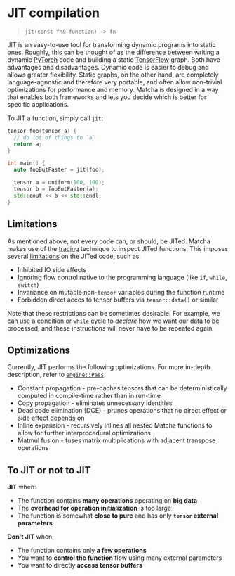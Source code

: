 # JIT compilation
> `jit(const fn& function) -> fn`

JIT is an easy-to-use tool for transforming dynamic programs into
static ones. Roughly, this can be thought of as the difference
between writing a dynamic [PyTorch](https://pytorch.org/) code and 
building a static [TensorFlow](https://www.tensorflow.org/) graph.
Both have advantages and disadvantages. Dynamic code is easier to debug
and allows greater flexibility. Static graphs, on the other hand, are
completely language-agnostic and therefore very portable, and often allow
non-trivial optimizations for performance and memory. Matcha is designed
in a way that enables both frameworks and lets you decide which is better
for specific applications.


To JIT a function, simply call `jit`:

```cpp
tensor foo(tensor a) {
  // do lot of things to `a`
  return a;
}

int main() {
  auto fooButFaster = jit(foo);

  tensor a = uniform(100, 100);
  tensor b = fooButFaster(a);
  std::cout << b << std::endl;
}

```

## Limitations

As mentioned above, not every code can, or should, be JITed. Matcha makes
use of the [tracing](tensor/tracing) technique to inspect JITed functions.
This imposes several [limitations](tensor/tracing#limitations) on the JITed
code, such as:

- Inhibited IO side effects
- Ignoring flow control native to the programming language
  (like `if`, `while`, `switch`)
- Invariance on mutable non-`tensor` variables during the function runtime
- Forbidden direct acces to tensor buffers via `tensor::data()` or similar

Note that these restrictions can be sometimes desirable. For example,
we can use a condition or `while` cycle to _declare_ how we want our data 
to be processed, and these instructions will never have to be repeated again.

## Optimizations

Currently, JIT performs the following optimizations. For more in-depth 
description, refer to [`engine::Pass`](engine/lambda/passes).

- Constant propagation - pre-caches tensors that can be deterministically
  computed in compile-time rather than in run-time
- Copy propagation - eliminates unnecessary identities
- Dead code elimination (DCE) - prunes operations that no direct effect or
  side effect depends on
- Inline expansion - recursively inlines all nested Matcha functions to allow
  for further interprocedural optimizations
- Matmul fusion - fuses matrix multiplications with adjacent transpose operations

## To JIT or not to JIT

**JIT** when:

- The function contains **many operations** operating on **big data**
- The **overhead for operation initialization** is too large
- The function is somewhat **close to pure** and has only **`tensor` external parameters**

**Don't JIT** when:

- The function contains only **a few operations** 
- You want to **control the function** flow using many external parameters
- You want to directly **access tensor buffers**

